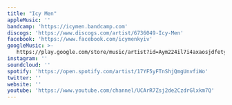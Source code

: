 ```yaml
---
title: "Icy Men"
appleMusic: ''
bandcamp: 'https://icymen.bandcamp.com'
discogs: 'https://www.discogs.com/artist/6736049-Icy-Men'
facebook: 'https://www.facebook.com/icymenkyiv'
googleMusic: >-
   https://play.google.com/store/music/artist?id=Aym224il7i4axaosjdfetyligbq
instagram: ''
soundcloud: ''
spotify: 'https://open.spotify.com/artist/17YF5yFTnShjQmgUnvfiWo'
twitter: ''
website: ''
youtube: 'https://www.youtube.com/channel/UCArR7Zsj2de2CzdrGlxkm7Q'
---
```

